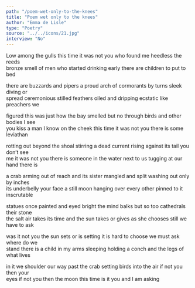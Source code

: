 ```yaml
---
path: "/poem-wet-only-to-the-knees"
title: "Poem wet only to the knees"
author: "Emma de Lisle"
type: "Poetry"
source: "../../icons/21.jpg"
interview: "No"
---
```


Low among the gulls this time it was not you who found me heedless the reeds<br />
bronze smell of men who started drinking early there are children to put to bed

there are buzzards and pipers a proud arch of cormorants by turns sleek diving or<br />
spread ceremonious stilled feathers oiled and dripping ecstatic like preachers we

figured this was just how the bay smelled but no through birds and other bodies I see<br />
you kiss a man I know on the cheek this time it was not you there is some leviathan

rotting out beyond the shoal stirring a dead current rising against its tail you don’t see<br />
me it was not you there is someone in the water next to us tugging at our hand there is

a crab arming out of reach and its sister mangled and split washing out only by inches<br />
its underbelly your face a still moon hanging over every other pinned to it inscrutable

statues once painted and eyed bright the mind balks but so too cathedrals their stone<br />
the salt air takes its time and the sun takes or gives as she chooses still we have to ask

was it not you the sun sets or is setting it is hard to choose we must ask where do we<br />
stand there is a child in my arms sleeping holding a conch and the legs of what lives

in it we shoulder our way past the crab setting birds into the air if not you then your<br />
eyes if not you then the moon this time is it you and I am asking
